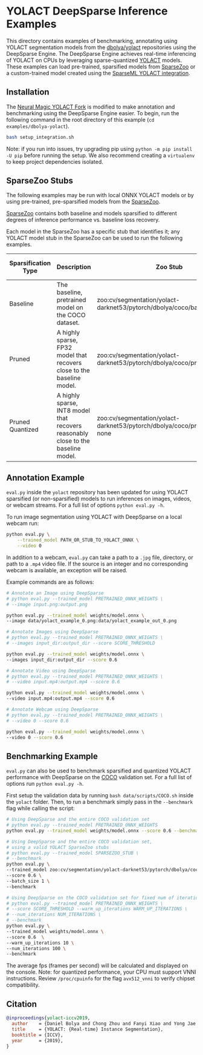 <!--
Copyright (c) 2021 - present / Neuralmagic, Inc. All Rights Reserved.

Licensed under the Apache License, Version 2.0 (the "License");
you may not use this file except in compliance with the License.
You may obtain a copy of the License at

   http://www.apache.org/licenses/LICENSE-2.0

Unless required by applicable law or agreed to in writing,
software distributed under the License is distributed on an "AS IS" BASIS,
WITHOUT WARRANTIES OR CONDITIONS OF ANY KIND, either express or implied.
See the License for the specific language governing permissions and
limitations under the License.
-->

# YOLACT DeepSparse Inference Examples
This directory contains examples of benchmarking, annotating using YOLACT segmentation models from the [dbolya/yolact](https://github.com/dbolya/yolact) repositories using the DeepSparse Engine. 
The DeepSparse Engine achieves real-time inferencing of YOLACT on CPUs by leveraging sparse-quantized [YOLACT](https://arxiv.org/abs/1904.02689) models. 
These examples can load pre-trained, sparsified models from [SparseZoo](https://sparsezoo.neuralmagic.com/) or a custom-trained model created using the 
[SparseML YOLACT integration](https://github.com/neuralmagic/sparseml/blob/main/integrations/dbolya-yolact/README.md).

## Installation
The [Neural Magic YOLACT Fork](https://github.com/neuralmagic/yolact) is modified to make annotation and benchmarking using the DeepSparse Engine easier. 
To begin, run the following command in the root directory of this example (`cd examples/dbolya-yolact`).

```bash
bash setup_integration.sh
```

Note: if you run into issues, try upgrading pip using `python -m pip install -U pip` before running the setup. 
We also recommend creating a `virtualenv` to keep project dependencies isolated.

## SparseZoo Stubs

The following examples may be run with local ONNX YOLACT models or by using pre-trained, pre-sparsified models
from the [SparseZoo](https://staging-sparsezoo.neuralmagic.com/?domain=cv&sub_domain=segmentation&page=1).

[SparseZoo](https://staging-sparsezoo.neuralmagic.com/?domain=cv&sub_domain=segmentation&page=1) contains both 
baseline and models sparsified to different degrees of inference performance vs. baseline loss recovery.

Each model in the SparseZoo has a specific stub that identifies it; any YOLACT model stub in the SparseZoo can be used to
run the following examples.

| Sparsification Type | Description                                                                       | Zoo Stub                                                                     | COCO mAP@all | Size on Disk | DeepSparse Performance** |
|---------------------|-----------------------------------------------------------------------------------|------------------------------------------------------------------------------|--------------|--------------|--------------------------|
| Baseline            | The baseline, pretrained model on the COCO dataset.                               | zoo:cv/segmentation/yolact-darknet53/pytorch/dbolya/coco/base-none           | 0.288        | 170 MB       | -- img/sec               |
| Pruned              | A highly sparse, FP32 model that recovers close to the baseline model.            | zoo:cv/segmentation/yolact-darknet53/pytorch/dbolya/coco/pruned90-none       | 0.286        | 30.1 MB      | -- img/sec               |
| Pruned Quantized    | A highly sparse, INT8 model that recovers reasonably close to the baseline model. | zoo:cv/segmentation/yolact-darknet53/pytorch/dbolya/coco/pruned82_quant-none | 0.282        | 9.7 MB       | -- img/sec               |

## Annotation Example

`eval.py` inside the `yolact` repository has been updated for using YOLACT sparsified (or non-sparsified) models
to run inferences on images, videos, or webcam streams. For a full list of options
`python eval.py -h`.

To run image segmentation using YOLACT with DeepSparse on a local webcam run:
```bash
python eval.py \
    --trained_model PATH_OR_STUB_TO_YOLACT_ONNX \
    --video 0 
```


In addition to a webcam, `eval.py` can take a path to a `.jpg` file, directory, 
or path to a `.mp4` video file.  If the source is an integer and no
 corresponding webcam is available, an exception will be raised.

Example commands are as follows:

```bash
# Annotate an Image using DeepSparse
# python eval.py --trained_model PRETRAINED_ONNX_WEIGHTS \
# --image input.png:output.png

python eval.py --trained_model weights/model.onnx \
--image data/yolact_example_0.png:data/yolact_example_out_0.png

# Annotate Images using DeepSparse
# python eval.py --trained_model PRETRAINED_ONNX_WEIGHTS \
# --images input_dir:output_dir --score SCORE_THRESHOLD

python eval.py --trained_model weights/model.onnx \
--images input_dir:output_dir --score 0.6

# Annotate Video using DeepSparse
# python eval.py --trained_model PRETRAINED_ONNX_WEIGHTS \
# --video input.mp4:output.mp4 --score 0.6

python eval.py --trained_model weights/model.onnx \
--video input.mp4:output.mp4 --score 0.6

# Annotate Webcam using DeepSparse
# python eval.py --trained_model PRETRAINED_ONNX_WEIGHTS \
# --video 0 --score 0.6

python eval.py --trained_model weights/model.onnx \
--video 0 --score 0.6
```

## Benchmarking Example
`eval.py` can also be used to benchmark sparsified and quantized YOLACT
performance with DeepSparse on the [COCO](https://cocodataset.org/#home) validation set.  For a full list of options run `python eval.py -h`.

First setup the validation data by running `bash data/scripts/COCO.sh` inside the `yolact` folder. 
Then, to run a benchmark simply pass in the `--benchmark` flag while calling the script:
```bash
# Using DeepSparse and the entire COCO validation set
# python eval.py --trained_model PRETRAINED_ONNX_WEIGHTS 
python eval.py --trained_model weights/model.onnx --score 0.6 --benchmark

# Using DeepSparse and the entire COCO validation set,
# using a valid YOLACT SparseZoo stubs
# python eval.py --trained_model SPARSEZOO_STUB \
# --benchmark
python eval.py \
--trained_model zoo:cv/segmentation/yolact-darknet53/pytorch/dbolya/coco/base-none \
--score 0.6 \
--batch_size 1 \
--benchmark

# Using DeepSparse on the COCO validation set for fixed num of iterations
# python eval.py --trained_model PRETRAINED_ONNX_WEIGHTS \
# --score SCORE_THRESHOLD --warm_up_iterations WARM_UP_ITERATIONS \
# --num_iterations NUM_ITERATIONS \
# --benchmark
python eval.py \
--trained_model weights/model.onnx \
--score 0.6  \
--warm_up_iterations 10 \
--num_iterations 100 \
--benchmark
```

The average fps (frames per second) will be calculated and displayed on the console. 
Note: for quantized performance, your CPU must support VNNI instructions.
Review `/proc/cpuinfo` for the flag `avx512_vnni` to verify chipset compatibility.

## Citation
```bibtex
@inproceedings{yolact-iccv2019,
  author    = {Daniel Bolya and Chong Zhou and Fanyi Xiao and Yong Jae Lee},
  title     = {YOLACT: {Real-time} Instance Segmentation},
  booktitle = {ICCV},
  year      = {2019},
}
```
